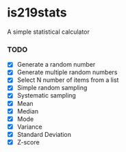 # is219stats

A simple statistical calculator

### TODO
- [x] Generate a random number
- [x] Generate multiple random numbers
- [x] Select N number of items from a list
- [x] Simple random sampling
- [x] Systematic sampling
- [x] Mean
- [x] Median
- [x] Mode
- [x] Variance
- [x] Standard Deviation
- [x] Z-score